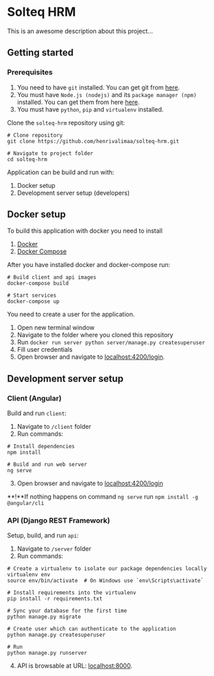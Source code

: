 # Solteq HRM

This is an awesome description about this project...

## Getting started

### Prerequisites

1. You need to have `git` installed. You can get git from [here](https://git-scm.com/downloads).
2. You must have `Node.js (nodejs)` and its `package manager (npm)` installed. You can get them from here [here](https://nodejs.org/en/).
3. You must have `python`, `pip` and `virtualenv` installed.

Clone the `solteq-hrm` repository using git:

```console
# Clone repository
git clone https://github.com/henrivalimaa/solteq-hrm.git

# Navigate to project folder
cd solteq-hrm
``` 

Application can be build and run with:
1. Docker setup
2. Development server setup (developers)

## Docker setup

To build this application with docker you need to install
1. [Docker](https://www.docker.com/community-edition#/download)
2. [Docker Compose](https://docs.docker.com/compose/install/)

After you have installed docker and docker-compose run: 

```console
# Build client and api images
docker-compose build

# Start services
docker-compose up
```

You need to create a user for the application.
1. Open new terminal window
2. Navigate to the folder where you cloned this repository
3. Run `docker run server python server/manage.py createsuperuser`
4. Fill user credentials 
4. Open browser and navigate to [localhost:4200/login](localhost:4200/login).

## Development server setup

### Client (Angular)
 
Build and run `client`:
1. Navigate to `/client` folder
2. Run commands:

```console
# Install dependencies
npm install

# Build and run web server
ng serve
```
3. Open browser and navigate to [localhost:4200/login](localhost:4200/login)

**!**If nothing happens on command `ng serve` run `npm install -g @angular/cli`

### API (Django REST Framework)

Setup, build, and run `api`:
1. Navigate to `/server` folder
2. Run commands: 

```console
# Create a virtualenv to isolate our package dependencies locally
virtualenv env
source env/bin/activate  # On Windows use `env\Scripts\activate`

# Install requirements into the virtualenv
pip install -r requirements.txt

# Sync your database for the first time
python manage.py migrate

# Create user which can authenticate to the application
python manage.py createsuperuser

# Run
python manage.py runserver
```
4. API is browsable at URL: [localhost:8000](localhost:8000).
